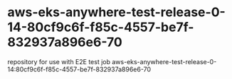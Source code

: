 # aws-eks-anywhere-test-release-0-14-80cf9c6f-f85c-4557-be7f-832937a896e6-70
repository for use with E2E test job aws-eks-anywhere-test-release-0-14:80cf9c6f-f85c-4557-be7f-832937a896e6-70

